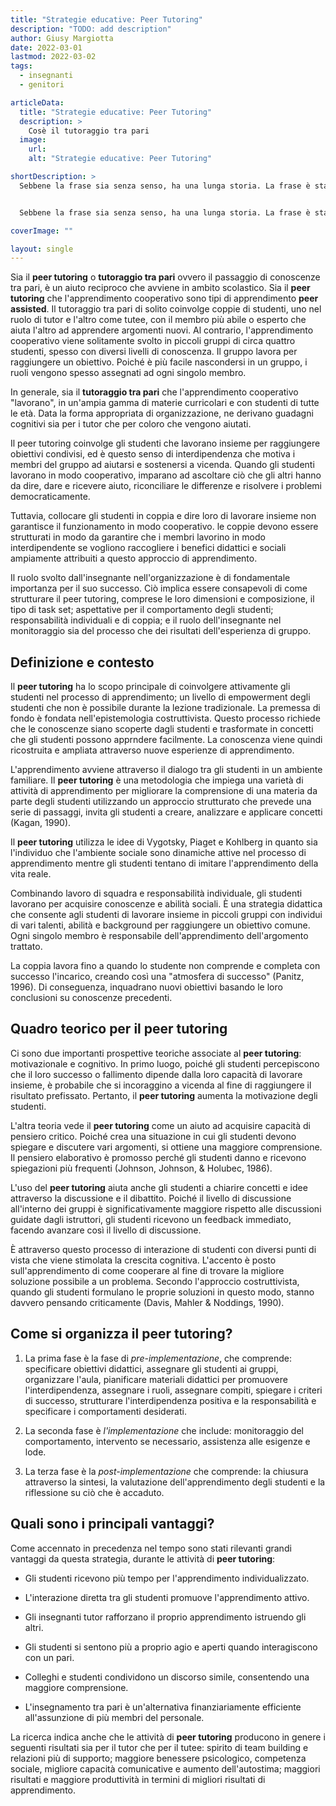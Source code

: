 ```yaml
---
title: "Strategie educative: Peer Tutoring"
description: "TODO: add description"
author: Giusy Margiotta
date: 2022-03-01
lastmod: 2022-03-02
tags:
  - insegnanti
  - genitori

articleData:
  title: "Strategie educative: Peer Tutoring"
  description: >
    Cosè il tutoraggio tra pari
  image:
    url:
    alt: "Strategie educative: Peer Tutoring"

shortDescription: >
  Sebbene la frase sia senza senso, ha una lunga storia. La frase è stata utilizzata per vari secoli dai tipografi per mostrare più peculiari dei tipi di carattere. Infatti, le lettere e gli spazi coinvolti in questa frase consentono di evidenziare nel miglior modo possibile, il peso, il design e altre importanti caratteristiche del carattere tipografico.


  Sebbene la frase sia senza senso, ha una lunga storia. La frase è stata utilizzata per vari secoli dai tipografi per mostrare più peculiari dei tipi di carattere. Infatti, le lettere e gli spazi coinvolti in questa frase consentono di evidenziare nel miglior modo possibile, il peso, il design e altre importanti caratteristiche del carattere tipografico.

coverImage: ""

layout: single
---
```


Sia il **peer tutoring** o **tutoraggio tra pari** ovvero il passaggio di conoscenze tra pari, è un aiuto reciproco che avviene in ambito scolastico. Sia il **peer tutoring** che l'apprendimento cooperativo sono tipi di apprendimento **peer assisted**. Il tutoraggio tra pari di solito coinvolge coppie di studenti, uno nel ruolo di tutor e l'altro come tutee, con il membro più abile o esperto che aiuta l'altro ad apprendere argomenti nuovi. Al contrario, l'apprendimento cooperativo viene solitamente svolto in piccoli gruppi di circa quattro studenti, spesso con diversi livelli di conoscenza. Il gruppo lavora per raggiungere un obiettivo. Poiché è più facile nascondersi in un gruppo, i ruoli vengono spesso assegnati ad ogni singolo membro.

In generale, sia il **tutoraggio tra pari** che l'apprendimento cooperativo "lavorano", in un'ampia gamma di materie curricolari e con studenti di tutte le età. Data la forma appropriata di organizzazione, ne derivano guadagni cognitivi sia per i tutor che per coloro che vengono aiutati.

Il peer tutoring coinvolge gli studenti che lavorano insieme per raggiungere obiettivi condivisi, ed è questo senso di interdipendenza che motiva i membri del gruppo ad aiutarsi e sostenersi a vicenda. Quando gli studenti lavorano in modo cooperativo, imparano ad ascoltare ciò che gli altri hanno da dire, dare e ricevere aiuto, riconciliare le differenze e risolvere i problemi democraticamente.

Tuttavia, collocare gli studenti in coppia e dire loro di lavorare insieme non garantisce il funzionamento in modo cooperativo. le coppie devono essere strutturati in modo da garantire che i membri lavorino in modo interdipendente se vogliono raccogliere i benefici didattici e sociali ampiamente attribuiti a questo approccio di apprendimento.

Il ruolo svolto dall'insegnante nell'organizzazione è di fondamentale importanza per il suo successo. Ciò implica essere consapevoli di come strutturare il peer tutoring, comprese le loro dimensioni e composizione, il tipo di task set; aspettative per il comportamento degli studenti; responsabilità individuali e di coppia; e il ruolo dell'insegnante nel monitoraggio sia del processo che dei risultati dell'esperienza di gruppo.

## Definizione e contesto

Il **peer tutoring** ha lo scopo principale di coinvolgere attivamente gli studenti nel processo di apprendimento; un livello di empowerment degli studenti che non è possibile durante la lezione tradizionale. La premessa di fondo è fondata nell'epistemologia costruttivista.
Questo processo richiede che le conoscenze siano scoperte dagli studenti e trasformate in concetti che gli studenti possono apprndere facilmente. La conoscenza viene quindi ricostruita e ampliata attraverso nuove esperienze di apprendimento.

L'apprendimento avviene attraverso il dialogo tra gli studenti in un ambiente familiare.
Il **peer tutoring** è una metodologia che impiega una varietà di attività di apprendimento per migliorare la comprensione di una materia da parte degli studenti utilizzando un approccio strutturato che prevede una serie di passaggi, invita gli studenti a creare, analizzare e applicare concetti (Kagan, 1990).

Il **peer tutoring** utilizza le idee di Vygotsky, Piaget e Kohlberg in quanto sia l'individuo che l'ambiente sociale sono dinamiche attive nel processo di apprendimento mentre gli studenti tentano di imitare l'apprendimento della vita reale.

Combinando lavoro di squadra e responsabilità individuale, gli studenti lavorano per acquisire conoscenze e abilità sociali. È una strategia didattica che consente agli studenti di lavorare insieme in piccoli gruppi con individui di vari talenti, abilità e background per raggiungere un obiettivo comune. Ogni singolo membro è responsabile dell'apprendimento dell'argomento trattato.

La coppia lavora fino a quando lo studente non comprende e completa con successo l'incarico, creando così una "atmosfera di successo" (Panitz, 1996). Di conseguenza, inquadrano nuovi obiettivi basando le loro conclusioni su conoscenze precedenti.

## Quadro teorico per il peer tutoring

Ci sono due importanti prospettive teoriche associate al **peer tutoring**: motivazionale e cognitivo. In primo luogo, poiché gli studenti percepiscono che il loro successo o fallimento dipende dalla loro capacità di lavorare insieme, è probabile che si incoraggino a vicenda al fine di raggiungere il risultato prefissato. Pertanto, il **peer tutoring** aumenta la motivazione degli studenti.

L'altra teoria vede il **peer tutoring** come un aiuto ad acquisire capacità di pensiero critico. Poiché crea una situazione in cui gli studenti devono spiegare e discutere vari argomenti, si ottiene una maggiore comprensione. Il pensiero elaborativo è promosso perché gli studenti danno e ricevono spiegazioni più frequenti (Johnson, Johnson, & Holubec, 1986).

L'uso del **peer tutoring** aiuta anche gli studenti a chiarire concetti e idee attraverso la discussione e il dibattito. Poiché il livello di discussione all'interno dei gruppi è significativamente maggiore rispetto alle discussioni guidate dagli istruttori, gli studenti ricevono un feedback immediato, facendo avanzare così il livello di discussione.

È attraverso questo processo di interazione di studenti con diversi punti di vista che viene stimolata la crescita cognitiva. L'accento è posto sull'apprendimento di come cooperare al fine di trovare la migliore soluzione possibile a un problema. Secondo l'approccio costruttivista, quando gli studenti formulano le proprie soluzioni in questo modo, stanno davvero pensando criticamente (Davis, Mahler & Noddings, 1990).

## Come si organizza il peer tutoring?

1. La prima fase è la fase di *pre-implementazione*, che comprende: specificare obiettivi didattici, assegnare gli studenti ai gruppi, organizzare l'aula, pianificare materiali didattici per promuovere l'interdipendenza, assegnare i ruoli, assegnare compiti, spiegare i criteri di successo, strutturare l'interdipendenza positiva e la responsabilità e specificare i comportamenti desiderati.

2. La seconda fase è *l'implementazione* che include: monitoraggio del comportamento, intervento se necessario, assistenza alle esigenze e lode.

3. La terza fase è la *post-implementazione* che comprende: la chiusura attraverso la sintesi, la valutazione dell'apprendimento degli studenti e la riflessione su ciò che è accaduto.

## Quali sono i principali vantaggi?

Come accennato in precedenza nel tempo sono stati rilevanti grandi vantaggi da questa strategia, durante le attività di **peer tutoring**:

- Gli studenti ricevono più tempo per l'apprendimento individualizzato.

- L'interazione diretta tra gli studenti promuove l'apprendimento attivo.

- Gli insegnanti tutor rafforzano il proprio apprendimento istruendo gli altri.

- Gli studenti si sentono più a proprio agio e aperti quando interagiscono con un pari.

- Colleghi e studenti condividono un discorso simile, consentendo una maggiore comprensione.

- L'insegnamento tra pari è un'alternativa finanziariamente efficiente all'assunzione di più membri del personale.

La ricerca indica anche che le attività di **peer tutoring** producono in genere i seguenti risultati sia per il tutor che per il tutee: spirito di team building e relazioni più di supporto; maggiore benessere psicologico, competenza sociale, migliore capacità comunicative e aumento dell'autostima; maggiori risultati e maggiore produttività in termini di migliori risultati di apprendimento.
